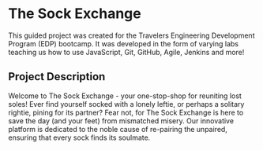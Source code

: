 # The Sock Exchange
This guided project was created for the Travelers Engineering Development Program (EDP) bootcamp.
It was developed in the form of varying labs teaching us how to use JavaScript, Git, GitHub, Agile, Jenkins and more!

## Project Description
Welcome to The Sock Exchange - your one-stop-shop for reuniting lost soles!
Ever find yourself socked with a lonely leftie, or perhaps a solitary rightie, pining for its partner? 
Fear not, for The Sock Exchange is here to save the day (and your feet) from mismatched misery. 
Our innovative platform is dedicated to the noble cause of re-pairing the unpaired, ensuring that every sock finds its soulmate.